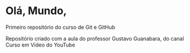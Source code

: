 # Olá, Mundo,
 Primeiro repositório do curso de Git e GitHub

 Repositório criado com a aula do professor Gustavo Guanabara, do canal Curso em Video do YouTube
